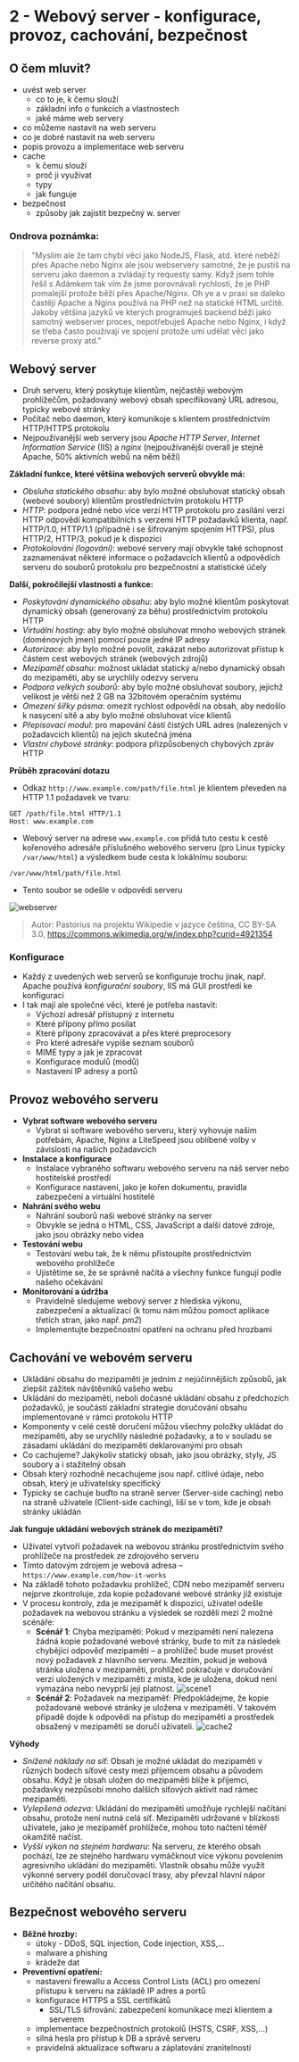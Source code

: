 # 2 - Webový server - konfigurace, provoz, cachování, bezpečnost

## O čem mluvit?

- uvést web server
  - co to je, k čemu slouží
  - základní info o funkcích a vlastnostech
  - jaké máme web servery
- co můžeme nastavit na web serveru
- co je dobré nastavit na web serveru
- popis provozu a implementace web serveru
- cache
  - k čemu slouží
  - proč ji využívat
  - typy
  - jak funguje
- bezpečnost
  - způsoby jak zajistit bezpečný w. server

### Ondrova poznámka:
>"Myslím ale že tam chybí věci jako NodeJS, Flask, atd. které neběží přes Apache nebo Nginx ale jsou webservery samotné, že je pustíš na serveru jako daemon a zvládají ty requesty samy. Když jsem tohle řešil s Adámkem tak vím že jsme porovnávali rychlosti, že je PHP pomalejší protože běží přes Apache/Nginx.
>Oh ye a v praxi se daleko častěji Apache a Nginx používá na PHP než na statické HTML určitě. 
>Jakoby většina jazyků ve kterých programuješ backend běží jako samotný webserver proces, nepotřebuješ Apache nebo Nginx, i když se třeba často používají ve spojení protože umí udělat věci jako reverse proxy atd."


## Webový server

- Druh serveru, který poskytuje klientům, nejčastěji webovým prohlížečům, požadovaný webový obsah specifikovaný URL adresou, typicky webové stránky
- Počítač nebo daemon, který komunikoje s klientem prostřednictvím HTTP/HTTPS protokolu
- Nejpoužívanější web servery jsou _Apache HTTP Server_, _Internet Information Service_ (IIS) a _nginx_ (nejpoužívanější overall je stejně Apache, 50% aktivních webů na něm běží)

**Základní funkce, které většina webových serverů obvykle má:**

- _Obsluha statického obsahu_: aby bylo možné obsluhovat statický obsah (webové soubory) klientům prostřednictvím protokolu HTTP
- _HTTP_: podpora jedné nebo více verzí HTTP protokolu pro zasílání verzí HTTP odpovědí kompatibilních s verzemi HTTP požadavků klienta, např. HTTP/1.0, HTTP/1.1 (případně i se šifrovaným spojením HTTPS), plus HTTP/2, HTTP/3, pokud je k dispozici
- _Protokolování (logování)_: webové servery mají obvykle také schopnost zaznamenávat některé informace o požadavcích klientů a odpovědích serveru do souborů protokolu pro bezpečnostní a statistické účely

**Další, pokročilejší vlastnosti a funkce:**

- _Poskytování dynamického obsahu_: aby bylo možné klientům poskytovat dynamický obsah (generovaný za běhu) prostřednictvím protokolu HTTP
- _Virtuální hosting_: aby bylo možné obsluhovat mnoho webových stránek (doménových jmen) pomocí pouze jedné IP adresy
- _Autorizace_: aby bylo možné povolit, zakázat nebo autorizovat přístup k částem cest webových stránek (webových zdrojů)
- _Mezipaměť obsahu_: možnost ukládat statický a/nebo dynamický obsah do mezipaměti, aby se urychlily odezvy serveru
- _Podpora velkých souborů_: aby bylo možné obsluhovat soubory, jejichž velikost je větší než 2 GB na 32bitovém operačním systému
- _Omezení šířky pásma_: omezit rychlost odpovědí na obsah, aby nedošlo k nasycení sítě a aby bylo možné obsluhovat více klientů
- _Přepisovací modul_: pro mapování částí čistých URL adres (nalezených v požadavcích klientů) na jejich skutečná jména
- _Vlastní chybové stránky_: podpora přizpůsobených chybových zpráv HTTP

**Průběh zpracování dotazu**

- Odkaz `http://www.example.com/path/file.html` je klientem převeden na HTTP 1.1 požadavek ve tvaru:

```
GET /path/file.html HTTP/1.1
Host: www.example.com
```

- Webový server na adrese `www.example.com` přidá tuto cestu k cestě kořenového adresáře příslušného webového serveru (pro Linux typicky `/var/www/html`) a výsledkem bude cesta k lokálnímu souboru:

```
/var/www/html/path/file.html
```

- Tento soubor se odešle v odpovědi serveru

![webserver](../images/02_webserver.jpg)

> Autor: Pastorius na projektu Wikipedie v jazyce čeština, CC BY-SA 3.0, https://commons.wikimedia.org/w/index.php?curid=4921354

### Konfigurace

- Každý z uvedených web serverů se konfiguruje trochu jinak, např. Apache používá _konfigurační soubory_, IIS má GUI prostředí ke konfiguraci
- I tak mají ale společné věci, které je potřeba nastavit:
  - Výchozí adresář přístupný z internetu
  - Které přípony přímo posílat
  - Které přípony zpracovávat a přes které preprocesory
  - Pro které adresáře vypíše seznam souborů
  - MIME typy a jak je zpracovat
  - Konfigurace modulů (modů)
  - Nastavení IP adresy a portů

## Provoz webového serveru

- **Vybrat software webového serveru**
  - Vybrat si software webového serveru, který vyhovuje našim potřebám, Apache, Nginx a LiteSpeed jsou oblíbené volby v závislosti na našich požadavcích
- **Instalace a konfigurace**
  - Instalace vybraného softwaru webového serveru na náš server nebo hostitelské prostředí
  - Konfigurace nastavení, jako je kořen dokumentu, pravidla zabezpečení a virtuální hostitelé
- **Nahrání svého webu**
  - Nahrání souborů naši webové stránky na server
  - Obvykle se jedná o HTML, CSS, JavaScript a další datové zdroje, jako jsou obrázky nebo videa
- **Testování webu**
  - Testování webu tak, že k němu přistoupíte prostřednictvím webového prohlížeče
  - Ujistětíme se, že se správně načítá a všechny funkce fungují podle našeho očekávání
- **Monitorování a údržba**
  - Pravidelně sledujeme webový server z hlediska výkonu, zabezpečení a aktualizací (k tomu nám můžou pomoct aplikace třetích stran, jako např. _pm2_)
  - Implementujte bezpečnostní opatření na ochranu před hrozbami

## Cachování ve webovém serveru

- Ukládání obsahu do mezipaměti je jedním z nejúčinnějších způsobů, jak zlepšit zážitek návštěvníků vašeho webu
- Ukládání do mezipaměti, neboli dočasné ukládání obsahu z předchozích požadavků, je součástí základní strategie doručování obsahu implementované v rámci protokolu HTTP
- Komponenty v celé cestě doručení můžou všechny položky ukládat do mezipaměti, aby se urychlily následné požadavky, a to v souladu se zásadami ukládání do mezipaměti deklarovanými pro obsah
- Co cachujeme? Jakýkoliv statický obsah, jako jsou obrázky, styly, JS soubory a i stažitelný obsah
- Obsah který rozhodně necachujeme jsou např. citlivé údaje, nebo obsah, který je uživatelsky specifický
- Typicky se cachuje buďto na straně server (Server-side caching) nebo na straně uživatele (Client-side caching), liší se v tom, kde je obsah stránky ukládán

**Jak funguje ukládání webových stránek do mezipaměti?**

- Uživatel vytvoří požadavek na webovou stránku prostřednictvím svého prohlížeče na prostředek ze zdrojového serveru
- Tímto datovým zdrojem je webová adresa – `https://www.example.com/how-it-works`
- Na základě tohoto požadavku prohlížeč, CDN nebo mezipaměť serveru nejprve zkontroluje, zda kopie požadované webové stránky již existuje
- V procesu kontroly, zda je mezipaměť k dispozici, uživatel odešle požadavek na webovou stránku a výsledek se rozdělí mezi 2 možné scénáře:
  - **Scénář 1**: Chyba mezipaměti: Pokud v mezipaměti není nalezena žádná kopie požadované webové stránky, bude to mít za následek chybějící odpověď mezipaměti – a prohlížeč bude muset provést nový požadavek z hlavního serveru. Mezitím, pokud je webová stránka uložena v mezipaměti, prohlížeč pokračuje v doručování verzí uložených v mezipaměti z místa, kde je uložena, dokud není vymazána nebo nevyprší její platnost.
    ![scene1](../images/02_cache1.png)
  - **Scénář 2**: Požadavek na mezipaměť: Předpokládejme, že kopie požadované webové stránky je uložena v mezipaměti. V takovém případě dojde k odpovědi na přístup do mezipaměti a prostředek obsažený v mezipaměti se doručí uživateli.
    ![cache2](../images/02_cache2.png)

**Výhody**

- _Snížené náklady na síť_: Obsah je možné ukládat do mezipaměti v různých bodech síťové cesty mezi příjemcem obsahu a původem obsahu. Když je obsah uložen do mezipaměti blíže k příjemci, požadavky nezpůsobí mnoho dalších síťových aktivit nad rámec mezipaměti.
- _Vylepšená odezva_: Ukládání do mezipaměti umožňuje rychlejší načítání obsahu, protože není nutná celá síť. Mezipaměti udržované v blízkosti uživatele, jako je mezipaměť prohlížeče, mohou toto načtení téměř okamžitě načíst.
- _Vyšší výkon na stejném hardwaru_: Na serveru, ze kterého obsah pochází, lze ze stejného hardwaru vymáčknout více výkonu povolením agresivního ukládání do mezipaměti. Vlastník obsahu může využít výkonné servery podél doručovací trasy, aby převzal hlavní nápor určitého načítání obsahu.

## Bezpečnost webového serveru

- **Běžné hrozby:**
  - útoky - DDoS, SQL injection, Code injection, XSS,...
  - malware a phishing
  - krádeže dat
- **Preventivní opatření:**
  - nastavení firewallu a Access Control Lists (ACL) pro omezení přístupu k serveru na základě IP adres a portů
  - konfigurace HTTPS a SSL certifikátů
    - SSL/TLS šifrování: zabezpečení komunikace mezi klientem a serverem
  - implementace bezpečnostních protokolů (HSTS, CSRF, XSS,...)
  - silná hesla pro přístup k DB a správě serveru
  - pravidelná aktualizace softwaru a záplatování zranitelností
